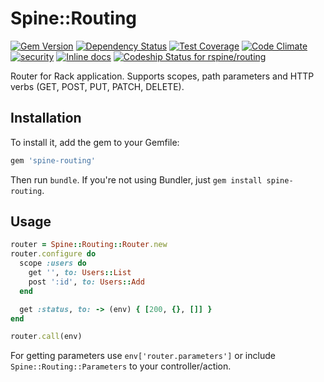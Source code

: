 # Spine::Routing

[![Gem Version](https://badge.fury.io/rb/spine-routing.svg)](http://badge.fury.io/rb/spine-routing)
[![Dependency Status](https://gemnasium.com/rspine/routing.svg)](https://gemnasium.com/rspine/routing)
[![Test Coverage](https://codeclimate.com/github/rspine/routing/badges/coverage.svg)](https://codeclimate.com/github/rspine/routing/coverage)
[![Code Climate](https://codeclimate.com/github/rspine/routing/badges/gpa.svg)](https://codeclimate.com/github/rspine/routing)
[![security](https://hakiri.io/github/rspine/routing/master.svg)](https://hakiri.io/github/rspine/routing/master)
[![Inline docs](http://inch-ci.org/github/rspine/routing.svg?branch=master)](http://inch-ci.org/github/rspine/routing)
[![Codeship Status for rspine/routing](https://codeship.com/projects/f340c940-e121-0132-7351-0acdf541758b/status?branch=master)](https://codeship.com/projects/81073)

Router for Rack application. Supports scopes, path parameters and HTTP verbs
(GET, POST, PUT, PATCH, DELETE).

## Installation

To install it, add the gem to your Gemfile:

```ruby
gem 'spine-routing'
```

Then run `bundle`. If you're not using Bundler, just `gem install spine-routing`.

## Usage

```ruby
router = Spine::Routing::Router.new
router.configure do
  scope :users do
    get '', to: Users::List
    post ':id', to: Users::Add
  end

  get :status, to: -> (env) { [200, {}, []] }
end

router.call(env)
```

For getting parameters use `env['router.parameters']` or include
`Spine::Routing::Parameters` to your controller/action.
